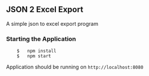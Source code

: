 ## JSON 2 Excel Export

A simple json to excel export program

### Starting the Application

```
	$ 	npm install
	$   npm start
```

Application should be running on `http://localhost:8080`